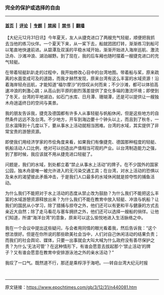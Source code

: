 ### 完全的保护或选择的自由

---

#### [首页](../../../..?n440081) &nbsp;|&nbsp; [评论](../../../../../epoch-comment?n440081) &nbsp;|&nbsp; [专题](../../../../../epoch-special?n440081) &nbsp;|&nbsp; [禁闻](../../../../../epoch-news?n440081) &nbsp;|&nbsp; [禁书](../../../../../books?n440081) &nbsp;|&nbsp; [翻墙](https://github.com/gfw-breaker/nogfw/blob/master/README.md?n440081)


<div class="post_content" id="artbody" itemprop="articleBody">
 <!-- article content begin -->
 <p>
  【大纪元12月31日讯】今年夏天，友人从捷克进口了两艘充气轻艇，顺便把我抓去当他的练习伙伴。一个夏天下来，从一桨下去，船就团团打转，渐渐练习到船可以笔直地快速前进。从碧潭及双溪的平稳水域开始，渐渐开始进入海岸巡航、激流泛舟、沙滩冲浪、湖泊越野。到了现在，我的后车厢也随时摆着一艘捷克进口的充气轻艇。
 </p>
 <p>
  在带着轻艇趴趴走的过程中，我开始修改心目中的台湾地图。带着船与桨，原来疏离的水面变成可及的道路，而我才赫然发现，原来台湾有这么丰富的水域资源！沿着海岸轻舟巡航，才能知道“福尔摩沙”的惊叹从何而来；不少沙滩，都可以体验高速冲浪的刺激心跳；从高山到平原的剧烈落差提供了变化多端的激流环境；即使到了冬天，台湾的平地湖泊，如石门水库、日月潭、珊瑚潭，还是可以提供让一艘独木舟逍遥终日的空间与美景。
 </p>
 <p>
  我的朋友告诉我，捷克及德国都有许多人从事轻艇与帆船休闲，但是这些地方的自然条件远远不及台湾。不少地方，开车到海边要十个钟头以上，而且到了秋冬，一旦水温降到十几度以下，要从事水上活动就相当困难。台湾的水域，其实提供了非常宝贵的游憩资源。
 </p>
 <p>
  即使我们用经济学家的市侩角度来看，如果我们有像捷克、德国那种程度的轻艇、帆船活动人口比例，绝对可以创造出产值相当可观的产业。以台湾制造能力之强，到了那时候，我应该就不用从捷克进口轻艇了。
 </p>
 <p>
  问题是，我们的水域，到处都立着“禁止从事水上活动”的牌子。在不少国外的国家公园，独木舟是唯一被允许进入的无污染交通工具；在台湾，对水上活动的恐惧以及亲水的渴望彼此矛盾冲击，于是我们人口最多的水域休闲就是掠夺性的捕鱼活动。
 </p>
 <p>
  为什么我们不能把对于水上活动的态度从禁止改为鼓励？为什么我们不能把这么丰富的水域游憩资源释放出来？为什么我们不能在教育中放入轻艇、冲浪与帆船？让我们的国民从小学习，除了猎捕与掠夺之外，他们还可以有更和平与健康的方式去亲近大自然；除了走马看花与塞车拥挤之外，他们还可以选择一艘船的徜徉。让他们知道，所谓“海洋台湾”的意象，原来可以这么愉悦地进入生活脉络之中。
 </p>
 <p>
  我在一个会议中提出这些疑问，与会者用同情的眼光看着我，然后告诉我：“这个想法很好。但是在你所说的那些欧美社会当中，人们对自己休闲活动的结果负责；而我们的社会舆论、媒体，只要一出事就会大叫大喊为什么政府没有善尽保护之责？为什么‘无法可管’？在这种情形下，有谁会愿意去拔起那个‘禁止活动’的牌子？又有谁会愿意在教育中安排游泳池之外的亲水活动？”
 </p>
 <p>
  我叹了一口气。既然道不行，那还是乘桴浮于海吧。──转自台湾大纪元时报
 </p>
 <p>
  <font color="#ffffff">
   (http://www.dajiyuan.com)
  </font>
 </p>
 <!-- article content end -->
 <div id="below_article_ad">
 </div>
</div>


---

原文链接：https://www.epochtimes.com/gb/3/12/31/n440081.htm